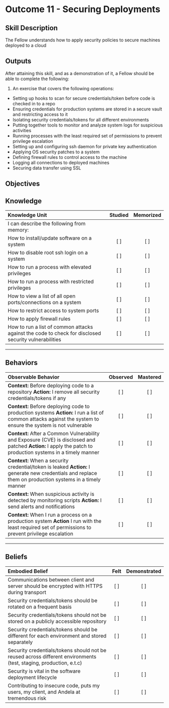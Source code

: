 # Outcome 11 - Securing Deployments

Skill Description
-----------------
The Fellow understands how to apply security policies to secure machines deployed to a cloud


Outputs
-------
After attaining this skill, and as a demonstration of it, a Fellow should be able to complete the following:

1. An exercise that covers the following operations:
  - Setting up hooks to scan for secure credentials/token before code is checked in to a repo
  - Ensuring credentials for production systems are stored in a secure vault and restricting access to it
  - Isolating security credentials/tokens for all different environments
  - Putting together tools to monitor and analyze system logs for suspicious activities
  - Running processes with the least required set of permissions to prevent privilege escalation
  - Setting up and configuring ssh daemon for private key authentication
  - Applying OS security patches to a system
  - Defining firewall rules to control access to the machine
  - Logging all connections to deployed machines
  - Securing data transfer using SSL


**Objectives**
--------------


## **Knowledge**

| Knowledge Unit   |      Studied      | Memorized |
|:-----------------|:-----------------:|:---------:|
| I can describe the following from memory: | | |
| How to install/update software on a system | [ ] | [ ] |
| How to disable root ssh login on a system | [ ] | [ ] |
| How to run a process with elevated privileges | [ ] | [ ] |
| How to run a process with restricted privileges | [ ] | [ ] |
| How to view a list of all open ports/connections on a system | [ ] | [ ] |
| How to restrict access to system ports | [ ] | [ ] |
| How to apply firewall rules | [ ] | [ ] |
| How to run a list of common attacks against the code to check for disclosed security vulnerabilities | [ ] | [ ] |


----------------


## **Behaviors**

| Observable Behavior   |      Observed      | Mastered |
|:----------------------|:------------------:|:--------:|
| **Context:** Before deploying code to a repository **Action:** I remove all security credentials/tokens if any | [ ] | [ ]  |
| **Context:** Before deploying code to production systems **Action:** I run a list of common attacks against the system to ensure the system is not vulnerable | [ ] | [ ]  |
| **Context:** After a Common Vulnerability and Exposure (CVE) is disclosed and patched **Action:** I apply the patch to production systems in a timely manner | [ ] | [ ]  |
| **Context:** When a security credential/token is leaked **Action:** I generate new credentials and replace them on production systems in a timely manner | [ ] | [ ]  |
| **Context:** When suspicious activity is detected by monitoring scripts **Action:** I send alerts and notifications | [ ] | [ ]  |
| **Context:** When I run a process on a production system **Action** I run with the least required set of permissions to prevent privilege escalation | [ ] | [ ] |


--------------


## **Beliefs**

| Embodied Belief   |      Felt      | Demonstrated |
|:------------------|:--------------:|:------------:|
| Communications between client and server should be encrypted with HTTPS during transport | [ ] | [ ] |
| Security credentials/tokens should be rotated on a frequent basis | [ ] | [ ] |
| Security credentials/tokens should not be stored on a publicly accessible repository | [ ] | [ ] |
| Security credentials/tokens should be different for each environment and stored separately | [ ] | [ ] |
| Security credentials/tokens should not be reused across different environments (test, staging, production, e.t.c) | [ ] | [ ] |
| Security is vital in the software deployment lifecycle | [ ] | [ ] |
| Contributing to insecure code, puts my users, my client, and Andela at tremendous risk | [ ] | [ ] |
